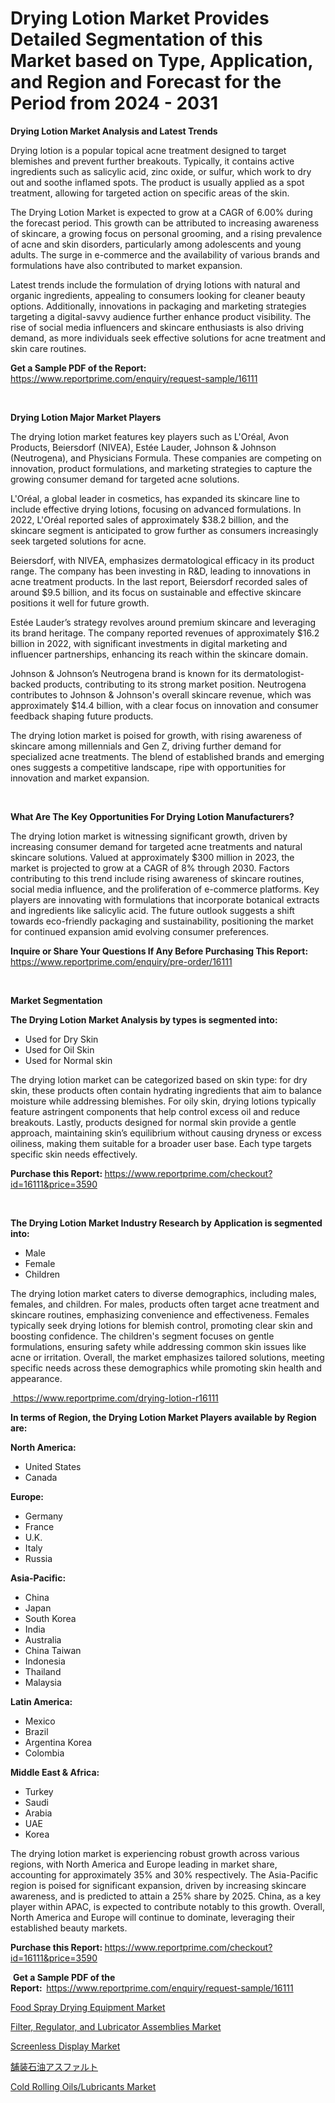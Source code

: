 <p><h1>Drying Lotion Market Provides Detailed Segmentation of this Market based on Type, Application, and Region and Forecast for the Period from 2024 - 2031</h1></p><p><strong>Drying Lotion Market Analysis and Latest Trends</strong></p>
<p><p>Drying lotion is a popular topical acne treatment designed to target blemishes and prevent further breakouts. Typically, it contains active ingredients such as salicylic acid, zinc oxide, or sulfur, which work to dry out and soothe inflamed spots. The product is usually applied as a spot treatment, allowing for targeted action on specific areas of the skin.</p><p>The Drying Lotion Market is expected to grow at a CAGR of 6.00% during the forecast period. This growth can be attributed to increasing awareness of skincare, a growing focus on personal grooming, and a rising prevalence of acne and skin disorders, particularly among adolescents and young adults. The surge in e-commerce and the availability of various brands and formulations have also contributed to market expansion.</p><p>Latest trends include the formulation of drying lotions with natural and organic ingredients, appealing to consumers looking for cleaner beauty options. Additionally, innovations in packaging and marketing strategies targeting a digital-savvy audience further enhance product visibility. The rise of social media influencers and skincare enthusiasts is also driving demand, as more individuals seek effective solutions for acne treatment and skin care routines.</p></p>
<p><strong>Get a Sample PDF of the Report:&nbsp;</strong> <a href="https://www.reportprime.com/enquiry/request-sample/16111">https://www.reportprime.com/enquiry/request-sample/16111</a></p>
<p>&nbsp;</p>
<p><strong>Drying Lotion Major Market Players</strong></p>
<p><p>The drying lotion market features key players such as L'Oréal, Avon Products, Beiersdorf (NIVEA), Estée Lauder, Johnson & Johnson (Neutrogena), and Physicians Formula. These companies are competing on innovation, product formulations, and marketing strategies to capture the growing consumer demand for targeted acne solutions.</p><p>L'Oréal, a global leader in cosmetics, has expanded its skincare line to include effective drying lotions, focusing on advanced formulations. In 2022, L'Oréal reported sales of approximately $38.2 billion, and the skincare segment is anticipated to grow further as consumers increasingly seek targeted solutions for acne.</p><p>Beiersdorf, with NIVEA, emphasizes dermatological efficacy in its product range. The company has been investing in R&D, leading to innovations in acne treatment products. In the last report, Beiersdorf recorded sales of around $9.5 billion, and its focus on sustainable and effective skincare positions it well for future growth.</p><p>Estée Lauder’s strategy revolves around premium skincare and leveraging its brand heritage. The company reported revenues of approximately $16.2 billion in 2022, with significant investments in digital marketing and influencer partnerships, enhancing its reach within the skincare domain.</p><p>Johnson & Johnson’s Neutrogena brand is known for its dermatologist-backed products, contributing to its strong market position. Neutrogena contributes to Johnson & Johnson's overall skincare revenue, which was approximately $14.4 billion, with a clear focus on innovation and consumer feedback shaping future products.</p><p>The drying lotion market is poised for growth, with rising awareness of skincare among millennials and Gen Z, driving further demand for specialized acne treatments. The blend of established brands and emerging ones suggests a competitive landscape, ripe with opportunities for innovation and market expansion.</p></p>
<p>&nbsp;</p>
<p><strong>What Are The Key Opportunities For Drying Lotion Manufacturers?</strong></p>
<p><p>The drying lotion market is witnessing significant growth, driven by increasing consumer demand for targeted acne treatments and natural skincare solutions. Valued at approximately $300 million in 2023, the market is projected to grow at a CAGR of 8% through 2030. Factors contributing to this trend include rising awareness of skincare routines, social media influence, and the proliferation of e-commerce platforms. Key players are innovating with formulations that incorporate botanical extracts and ingredients like salicylic acid. The future outlook suggests a shift towards eco-friendly packaging and sustainability, positioning the market for continued expansion amid evolving consumer preferences.</p></p>
<p><strong>Inquire or Share Your Questions If Any Before Purchasing This Report:</strong> <a href="https://www.reportprime.com/enquiry/pre-order/16111">https://www.reportprime.com/enquiry/pre-order/16111</a></p>
<p>&nbsp;</p>
<p><strong>Market Segmentation</strong></p>
<p><strong>The Drying Lotion Market Analysis by types is segmented into:</strong></p>
<p><ul><li>Used for Dry Skin</li><li>Used for Oil Skin</li><li>Used for Normal skin</li></ul></p>
<p><p>The drying lotion market can be categorized based on skin type: for dry skin, these products often contain hydrating ingredients that aim to balance moisture while addressing blemishes. For oily skin, drying lotions typically feature astringent components that help control excess oil and reduce breakouts. Lastly, products designed for normal skin provide a gentle approach, maintaining skin’s equilibrium without causing dryness or excess oiliness, making them suitable for a broader user base. Each type targets specific skin needs effectively.</p></p>
<p><strong>Purchase this Report:&nbsp;</strong><a href="https://www.reportprime.com/checkout?id=16111&price=3590">https://www.reportprime.com/checkout?id=16111&price=3590</a></p>
<p>&nbsp;</p>
<p><strong>The Drying Lotion Market Industry Research by Application is segmented into:</strong></p>
<p><ul><li>Male</li><li>Female</li><li>Children</li></ul></p>
<p><p>The drying lotion market caters to diverse demographics, including males, females, and children. For males, products often target acne treatment and skincare routines, emphasizing convenience and effectiveness. Females typically seek drying lotions for blemish control, promoting clear skin and boosting confidence. The children's segment focuses on gentle formulations, ensuring safety while addressing common skin issues like acne or irritation. Overall, the market emphasizes tailored solutions, meeting specific needs across these demographics while promoting skin health and appearance.</p></p>
<p><a href="https://www.reportprime.com/drying-lotion-r16111">&nbsp;https://www.reportprime.com/drying-lotion-r16111</a></p>
<p><strong>In terms of Region, the Drying Lotion Market Players available by Region are:</strong></p>
<p>
    <p> <strong> North America: </strong>
        <ul>
            <li>United States</li>
            <li>Canada</li>
        </ul>
        </p> 
    <p> <strong> Europe: </strong>
        <ul>
            <li>Germany</li>
            <li>France</li>
            <li>U.K.</li>
            <li>Italy</li>
            <li>Russia</li>
        </ul>
        </p> 
    <p> <strong> Asia-Pacific: </strong>
        <ul>
            <li>China</li>
            <li>Japan</li>
            <li>South Korea</li>
            <li>India</li>
            <li>Australia</li>
            <li>China Taiwan</li>
            <li>Indonesia</li>
            <li>Thailand</li>
            <li>Malaysia</li>
        </ul>
        </p> 
    <p> <strong> Latin America: </strong>
        <ul>
            <li>Mexico</li>
            <li>Brazil</li>
            <li>Argentina Korea</li>
            <li>Colombia</li>
        </ul>
        </p> 
    <p> <strong> Middle East & Africa: </strong>
        <ul>
            <li>Turkey</li>
            <li>Saudi</li>
            <li>Arabia</li>
            <li>UAE</li>
            <li>Korea</li>
        </ul>
    </p>
    </p>
<p><p>The drying lotion market is experiencing robust growth across various regions, with North America and Europe leading in market share, accounting for approximately 35% and 30% respectively. The Asia-Pacific region is poised for significant expansion, driven by increasing skincare awareness, and is predicted to attain a 25% share by 2025. China, as a key player within APAC, is expected to contribute notably to this growth. Overall, North America and Europe will continue to dominate, leveraging their established beauty markets.</p></p>
<p><strong>Purchase this Report: </strong><a href="https://www.reportprime.com/checkout?id=16111&price=3590">https://www.reportprime.com/checkout?id=16111&price=3590</a></p>
<p>&nbsp;<strong>Get a Sample PDF of the Report:&nbsp;&nbsp;</strong><a href="https://www.reportprime.com/enquiry/request-sample/16111">https://www.reportprime.com/enquiry/request-sample/16111</a></p>
<p><strong></strong></p>
<p><p><a href="https://www.linkedin.com/pulse/global-food-spray-drying-equipment-market-trends-forecasts-fcdbe?trackingId=zn5vnwUOR%2BK8tYmDCc4bUw%3D%3D">Food Spray Drying Equipment Market</a></p><p><a href="https://www.linkedin.com/pulse/filter-regulator-lubricator-assemblies-market-size-type-assembliesregulator-3qtce?trackingId=LR%2F2sIVORHaF%2FNx0hjaYQg%3D%3D">Filter, Regulator, and Lubricator Assemblies Market</a></p><p><a href="https://medium.com/@levihamilton58/the-screenless-display-market-research-report-provides-an-in-depth-and-up-to-date-analysis-of-the-b4b99d0266fb">Screenless Display Market</a></p><p><a href="https://medium.com/@erlenegcfeenan/%E8%88%97%E8%A3%85%E7%94%A8%E7%9F%B3%E6%B2%B9%E3%82%A2%E3%82%B9%E3%83%95%E3%82%A1%E3%83%AB%E3%83%88%E5%B8%82%E5%A0%B4-%E5%B8%82%E5%A0%B4%E3%82%BB%E3%82%B0%E3%83%A1%E3%83%B3%E3%83%86%E3%83%BC%E3%82%B7%E3%83%A7%E3%83%B3-%E5%9C%B0%E5%9F%9F%E5%88%A5-2031%E5%B9%B4%E3%81%BE%E3%81%A7%E3%81%AE%E5%B8%82%E5%A0%B4%E4%BA%88%E6%B8%AC-0c07e4c0848f">舗装石油アスファルト</a></p><p><a href="https://medium.com/@julia.vaughan5768/the-cold-rolling-oils-lubricants-market-is-anticipated-to-experience-significant-growth-with-a-ae977e7aa65a">Cold Rolling Oils/Lubricants Market</a></p></p>